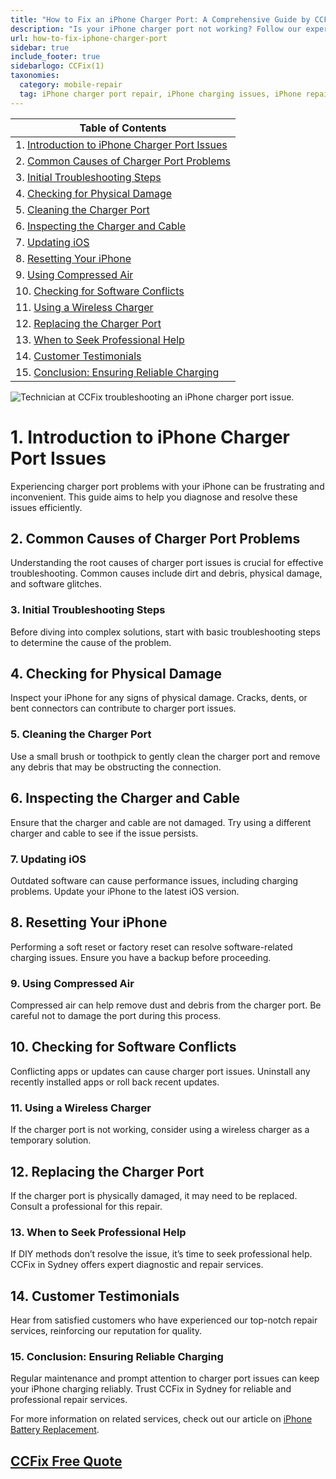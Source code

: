 ```yaml
---
title: "How to Fix an iPhone Charger Port: A Comprehensive Guide by CCFix"
description: "Is your iPhone charger port not working? Follow our expert guide to diagnose and fix common charger port issues. Visit CCFix in Sydney for professional assistance or get a free quote online!"
url: how-to-fix-iphone-charger-port
sidebar: true
include_footer: true
sidebarlogo: CCFix(1)
taxonomies:
  category: mobile-repair
  tag: iPhone charger port repair, iPhone charging issues, iPhone repair, Sydney
---
```


| **Table of Contents**                                               |
|---------------------------------------------------------------------|
| 1. [Introduction to iPhone Charger Port Issues](#1-introduction-to-iphone-charger-port-issues) |
| 2. [Common Causes of Charger Port Problems](#2-common-causes-of-charger-port-problems) |
| 3. [Initial Troubleshooting Steps](#3-initial-troubleshooting-steps) |
| 4. [Checking for Physical Damage](#4-checking-for-physical-damage) |
| 5. [Cleaning the Charger Port](#5-cleaning-the-charger-port) |
| 6. [Inspecting the Charger and Cable](#6-inspecting-the-charger-and-cable) |
| 7. [Updating iOS](#7-updating-ios) |
| 8. [Resetting Your iPhone](#8-resetting-your-iphone) |
| 9. [Using Compressed Air](#9-using-compressed-air) |
| 10. [Checking for Software Conflicts](#10-checking-for-software-conflicts) |
| 11. [Using a Wireless Charger](#11-using-a-wireless-charger) |
| 12. [Replacing the Charger Port](#12-replacing-the-charger-port) |
| 13. [When to Seek Professional Help](#13-when-to-seek-professional-help) |
| 14. [Customer Testimonials](#14-customer-testimonials) |
| 15. [Conclusion: Ensuring Reliable Charging](#15-conclusion-ensuring-reliable-charging) |

![Technician at CCFix troubleshooting an iPhone charger port issue.](/images/ccfix-iphone-charger-port.webp "CCFix technician troubleshooting an iPhone charger port issue, showcasing expert repair services in a professional environment.")

# **1. Introduction to iPhone Charger Port Issues**
Experiencing charger port problems with your iPhone can be frustrating and inconvenient. This guide aims to help you diagnose and resolve these issues efficiently.

## **2. Common Causes of Charger Port Problems**
Understanding the root causes of charger port issues is crucial for effective troubleshooting. Common causes include dirt and debris, physical damage, and software glitches.

### **3. Initial Troubleshooting Steps**
Before diving into complex solutions, start with basic troubleshooting steps to determine the cause of the problem.

## **4. Checking for Physical Damage**
Inspect your iPhone for any signs of physical damage. Cracks, dents, or bent connectors can contribute to charger port issues.

### **5. Cleaning the Charger Port**
Use a small brush or toothpick to gently clean the charger port and remove any debris that may be obstructing the connection.

## **6. Inspecting the Charger and Cable**
Ensure that the charger and cable are not damaged. Try using a different charger and cable to see if the issue persists.

### **7. Updating iOS**
Outdated software can cause performance issues, including charging problems. Update your iPhone to the latest iOS version.

## **8. Resetting Your iPhone**
Performing a soft reset or factory reset can resolve software-related charging issues. Ensure you have a backup before proceeding.

### **9. Using Compressed Air**
Compressed air can help remove dust and debris from the charger port. Be careful not to damage the port during this process.

## **10. Checking for Software Conflicts**
Conflicting apps or updates can cause charger port issues. Uninstall any recently installed apps or roll back recent updates.

### **11. Using a Wireless Charger**
If the charger port is not working, consider using a wireless charger as a temporary solution.

## **12. Replacing the Charger Port**
If the charger port is physically damaged, it may need to be replaced. Consult a professional for this repair.

### **13. When to Seek Professional Help**
If DIY methods don’t resolve the issue, it’s time to seek professional help. CCFix in Sydney offers expert diagnostic and repair services.

## **14. Customer Testimonials**
Hear from satisfied customers who have experienced our top-notch repair services, reinforcing our reputation for quality.

### **15. Conclusion: Ensuring Reliable Charging**
Regular maintenance and prompt attention to charger port issues can keep your iPhone charging reliably. Trust CCFix in Sydney for reliable and professional repair services.


For more information on related services, check out our article on [iPhone Battery Replacement](https://ccfix.com.au/iphone-battery-repair).


 ## [CCFix Free Quote](https://form.jotform.com/241402975332857)
